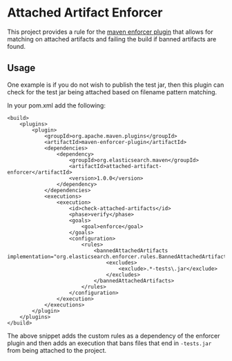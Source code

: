 # Attached Artifact Enforcer
This project provides a rule for the [maven enforcer plugin](http://maven.apache.org/components/enforcer/) that allows
for matching on attached artifacts and failing the build if banned artifacts are found.

## Usage
One example is if you do not wish to publish the test jar, then this plugin can check for the test jar being attached
based on filename pattern matching.

In your pom.xml add the following:

    <build>
        <plugins>
            <plugin>
                <groupId>org.apache.maven.plugins</groupId>
                <artifactId>maven-enforcer-plugin</artifactId>
                <dependencies>
                    <dependency>
                        <groupId>org.elasticsearch.maven</groupId>
                        <artifactId>attached-artifact-enforcer</artifactId>
                        <version>1.0.0</version>
                    </dependency>
                </dependencies>
                <executions>
                    <execution>
                        <id>check-attached-artifacts</id>
                        <phase>verify</phase>
                        <goals>
                            <goal>enforce</goal>
                        </goals>
                        <configuration>
                            <rules>
                                <bannedAttachedArtifacts implementation="org.elasticsearch.enforcer.rules.BannedAttachedArtifacts">
                                    <excludes>
                                        <exclude>.*-tests\.jar</exclude>
                                    </excludes>
                                </bannedAttachedArtifacts>
                            </rules>
                        </configuration>
                    </execution>
                </executions>
            </plugin>
        </plugins>
    </build>

The above snippet adds the custom rules as a dependency of the enforcer plugin and then adds an execution that bans files
that end in `-tests.jar` from being attached to the project.
